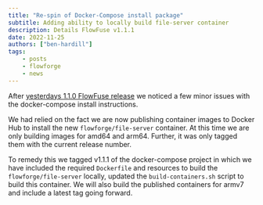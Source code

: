 ```yaml
---
title: "Re-spin of Docker-Compose install package"
subtitle: Adding ability to locally build file-server container
description: Details FlowFuse v1.1.1
date: 2022-11-25
authors: ["ben-hardill"]
tags:
    - posts
    - flowforge
    - news
---
```


After [yesterdays 1.1.0 FlowFuse release](/blog/2022/11/flowforge-1-1-released/) we noticed a few minor issues with the docker-compose install instructions.

We had relied on the fact we are now publishing container images to Docker Hub to install the new `flowforge/file-server` container. At this time we are only building images for amd64 and arm64. Further, it was only tagged them with the current release number.

To remedy this we tagged v1.1.1 of the docker-compose project in which we have included the required `Dockerfile` and resources to build the `flowforge/file-server` locally, updated the `build-containers.sh` script to build this container. We will also build the published containers for armv7 and include a latest tag going forward.
